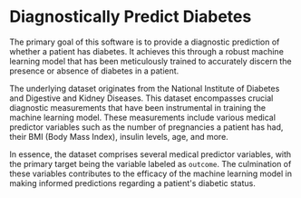 # Diagnostically Predict Diabetes

The primary goal of this software is to provide a diagnostic prediction of whether a patient has diabetes. It achieves this through a robust machine learning model that has been meticulously trained to accurately discern the presence or absence of diabetes in a patient.

The underlying dataset originates from the National Institute of Diabetes and Digestive and Kidney Diseases. This dataset encompasses crucial diagnostic measurements that have been instrumental in training the machine learning model. These measurements include various medical predictor variables such as the number of pregnancies a patient has had, their BMI (Body Mass Index), insulin levels, age, and more.

In essence, the dataset comprises several medical predictor variables, with the primary target being the variable labeled as ```outcome```. The culmination of these variables contributes to the efficacy of the machine learning model in making informed predictions regarding a patient's diabetic status.

